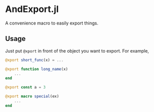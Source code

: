# AndExport.jl
A convenience macro to easily export things.

## Usage

Just put `@xport` in front of the object you want to export. For example,

```julia
@xport short_func(x) = ...

@xport function long_name(x)
    ...
end

@xport const a = 3

@xport macro special(ex)
    ...
end
```
